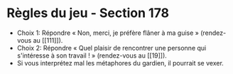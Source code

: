 # Règles du jeu - Section 178

- Choix 1: Répondre « Non, merci, je préfère flâner à ma guise » (rendez-vous au [[111]]).
- Choix 2: Répondre « Quel plaisir de rencontrer une personne qui s'intéresse à son travail ! » (rendez-vous au [[19]]).
- Si vous interprétez mal les métaphores du gardien, il pourrait se vexer.